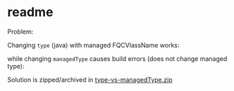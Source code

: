 # readme

Problem:

Changing `type` (java) with managed FQCVlassName works:

while changing `managedType` causes build errors (does not change managed type):


Solution is zipped/archived in [type-vs-managedType.zip](type-vs-managedType.zip)
